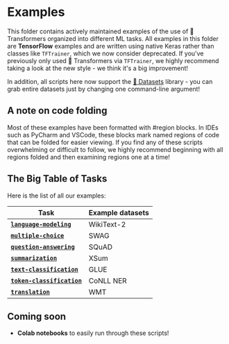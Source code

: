 <!---
Copyright 2021 The HuggingFace Team. All rights reserved.
Licensed under the Apache License, Version 2.0 (the "License");
you may not use this file except in compliance with the License.
You may obtain a copy of the License at

    http://www.apache.org/licenses/LICENSE-2.0

Unless required by applicable law or agreed to in writing, software
distributed under the License is distributed on an "AS IS" BASIS,
WITHOUT WARRANTIES OR CONDITIONS OF ANY KIND, either express or implied.
See the License for the specific language governing permissions and
limitations under the License.
-->

# Examples

This folder contains actively maintained examples of the use of 🤗 Transformers organized into different ML tasks. All examples in this folder are **TensorFlow** examples and are written using native Keras rather than classes like `TFTrainer`, which we now consider deprecated. If you've previously only used 🤗 Transformers via `TFTrainer`, we highly recommend taking a look at the new style - we think it's a big improvement!

In addition, all scripts here now support the [🤗 Datasets](https://github.com/huggingface/datasets) library - you can grab entire datasets just by changing one command-line argument!

## A note on code folding

Most of these examples have been formatted with #region blocks. In IDEs such as PyCharm and VSCode, these blocks mark
named regions of code that can be folded for easier viewing. If you find any of these scripts overwhelming or difficult
to follow, we highly recommend beginning with all regions folded and then examining regions one at a time!

## The Big Table of Tasks

Here is the list of all our examples:

| Task | Example datasets |
|---|---|
| [**`language-modeling`**](https://github.com/huggingface/transformers/tree/main/examples/tensorflow/language-modeling) | WikiText-2
| [**`multiple-choice`**](https://github.com/huggingface/transformers/tree/main/examples/tensorflow/multiple-choice) | SWAG 
| [**`question-answering`**](https://github.com/huggingface/transformers/tree/main/examples/tensorflow/question-answering) | SQuAD
| [**`summarization`**](https://github.com/huggingface/transformers/tree/main/examples/tensorflow/summarization) | XSum 
| [**`text-classification`**](https://github.com/huggingface/transformers/tree/main/examples/tensorflow/text-classification) | GLUE
| [**`token-classification`**](https://github.com/huggingface/transformers/tree/main/examples/tensorflow/token-classification) | CoNLL NER
| [**`translation`**](https://github.com/huggingface/transformers/tree/main/examples/tensorflow/translation) | WMT

## Coming soon

- **Colab notebooks** to easily run through these scripts! 
